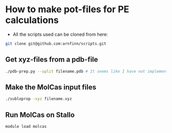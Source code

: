 # How to make pot-files for PE calculations

- All the scripts used can be cloned from here:
```sh
git clone git@github.com:arnfinn/scripts.git
```

## Get xyz-files from a pdb-file

```sh
./pdb-prep.py --split filename.pdb # It seems like I have not implemented this feature yet...
```

## Make the MolCas input files

```sh
./subloprop -xyz filename.xyz
```

## Run MolCas on Stallo

```sh
module load molcas
```


